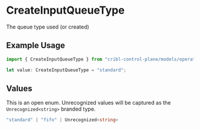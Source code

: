 # CreateInputQueueType

The queue type used (or created)

## Example Usage

```typescript
import { CreateInputQueueType } from "cribl-control-plane/models/operations";

let value: CreateInputQueueType = "standard";
```

## Values

This is an open enum. Unrecognized values will be captured as the `Unrecognized<string>` branded type.

```typescript
"standard" | "fifo" | Unrecognized<string>
```